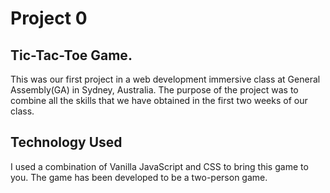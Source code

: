 # Project 0

## Tic-Tac-Toe Game.
This was our first project in a web development immersive class at General Assembly(GA) in Sydney, Australia. The purpose of the project was to combine all
the skills that we have obtained in the first two weeks of our class.

## Technology Used
I used a combination of Vanilla JavaScript and CSS to bring this game to you. The
game has been developed to be a two-person game.
